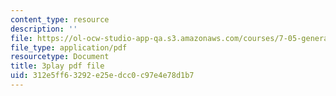 ```yaml
---
content_type: resource
description: ''
file: https://ol-ocw-studio-app-qa.s3.amazonaws.com/courses/7-05-general-biochemistry-spring-2020/312e5ff63292e25edcc0c97e4e78d1b7_NTPCKnYLacw.pdf
file_type: application/pdf
resourcetype: Document
title: 3play pdf file
uid: 312e5ff6-3292-e25e-dcc0-c97e4e78d1b7
---
```

